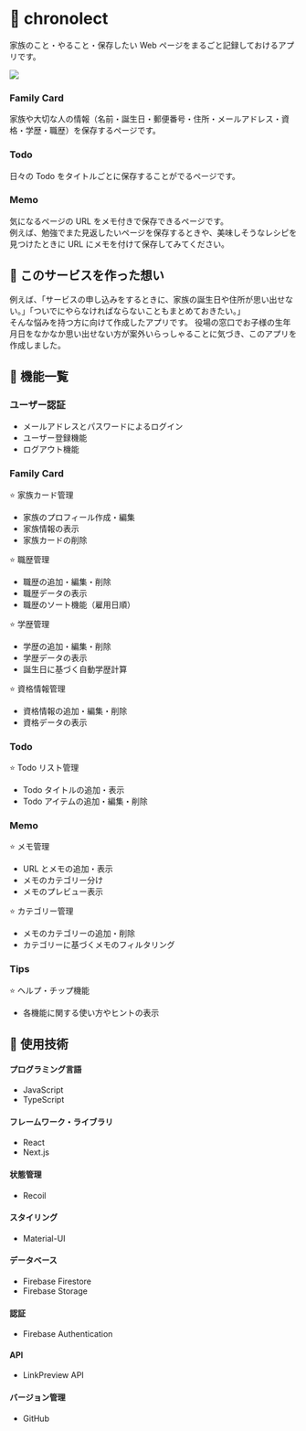 # 📒 chronolect

家族のこと・やること・保存したい Web ページをまるごと記録しておけるアプリです。

<img src="https://github.com/user-attachments/assets/04411ed8-01b7-4a6b-8294-e9a3cfdd3316">

### Family Card

家族や大切な人の情報（名前・誕生日・郵便番号・住所・メールアドレス・資格・学歴・職歴）を保存するページです。

### Todo

日々の Todo をタイトルごとに保存することがでるページです。

### Memo

気になるページの URL をメモ付きで保存できるページです。  
例えば、勉強でまた見返したいページを保存するときや、美味しそうなレシピを見つけたときに URL にメモを付けて保存してみてください。

## 🌼 このサービスを作った想い

例えば、「サービスの申し込みをするときに、家族の誕生日や住所が思い出せない。」「ついでにやらなければならないこともまとめておきたい。」  
そんな悩みを持つ方に向けて作成したアプリです。
役場の窓口でお子様の生年月日をなかなか思い出せない方が案外いらっしゃることに気づき、このアプリを作成しました。

## 🔧 機能一覧

### ユーザー認証

- メールアドレスとパスワードによるログイン
- ユーザー登録機能
- ログアウト機能

### Family Card

⭐️ 家族カード管理

- 家族のプロフィール作成・編集
- 家族情報の表示
- 家族カードの削除

⭐️ 職歴管理

- 職歴の追加・編集・削除
- 職歴データの表示
- 職歴のソート機能（雇用日順）

⭐️ 学歴管理

- 学歴の追加・編集・削除
- 学歴データの表示
- 誕生日に基づく自動学歴計算

⭐️ 資格情報管理

- 資格情報の追加・編集・削除
- 資格データの表示

### Todo

⭐️ Todo リスト管理

- Todo タイトルの追加・表示
- Todo アイテムの追加・編集・削除

### Memo

⭐️ メモ管理

- URL とメモの追加・表示
- メモのカテゴリー分け
- メモのプレビュー表示

⭐️ カテゴリー管理

- メモのカテゴリーの追加・削除
- カテゴリーに基づくメモのフィルタリング

### Tips

⭐️ ヘルプ・チップ機能

- 各機能に関する使い方やヒントの表示

## 🔧 使用技術

#### プログラミング言語

- JavaScript
- TypeScript

#### フレームワーク・ライブラリ

- React
- Next.js

#### 状態管理

- Recoil

#### スタイリング

- Material-UI

#### データベース

- Firebase Firestore
- Firebase Storage

#### 認証

- Firebase Authentication

#### API

- LinkPreview API

#### バージョン管理

- GitHub
